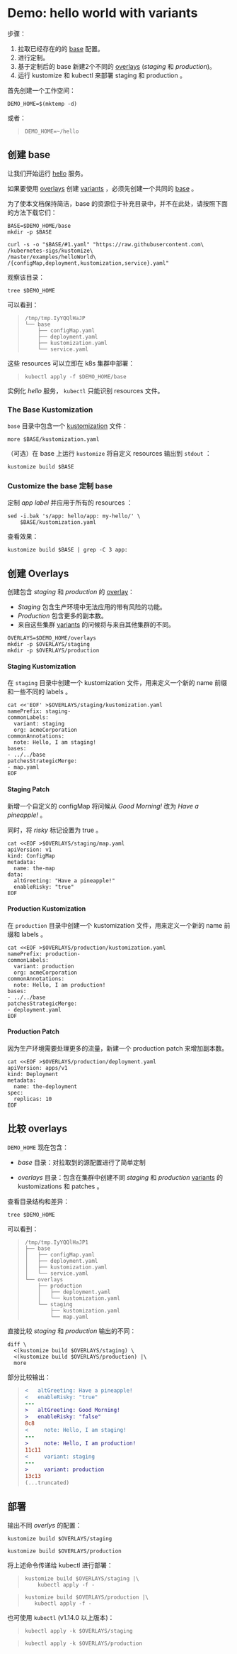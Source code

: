 [base]: https://github.com/kubernetes-sigs/kustomize/tree/master/docs/glossary.md#base
[config]: https://github.com/kinflate/example-hello
[gitops]: https://github.com/kubernetes-sigs/kustomize/tree/master/docs/glossary.md#gitops
[hello]: https://github.com/monopole/hello
[kustomization]: https://github.com/kubernetes-sigs/kustomize/tree/master/docs/glossary.md#kustomization
[original]: https://github.com/kinflate/example-hello
[overlay]: https://github.com/kubernetes-sigs/kustomize/tree/master/docs/glossary.md#overlay
[overlays]: https://github.com/kubernetes-sigs/kustomize/tree/master/docs/glossary.md#overlay
[patch]: https://github.com/kubernetes-sigs/kustomize/tree/master/docs/glossary.md#patch
[variant]: https://github.com/kubernetes-sigs/kustomize/tree/master/docs/glossary.md#variant
[variants]: https://github.com/kubernetes-sigs/kustomize/tree/master/docs/glossary.md#variant

# Demo: hello world with variants

步骤：

 1. 拉取已经存在的的 [base] 配置。
 1. 进行定制。
 1. 基于定制后的 base 新建2个不同的 [overlays] (_staging_ 和 _production_)。
 1. 运行 kustomize 和 kubectl 来部署 staging 和 production 。

首先创建一个工作空间：

<!-- @makeWorkplace @test -->
```
DEMO_HOME=$(mktemp -d)
```

或者：

> ```
> DEMO_HOME=~/hello
> ```

## 创建 base

让我们开始运行 [hello] 服务。

如果要使用 [overlays] 创建 [variants] ，必须先创建一个共同的 [base] 。

为了使本文档保持简洁，base 的资源位于补充目录中，并不在此处，请按照下面的方法下载它们：

<!-- @downloadBase @test -->
```
BASE=$DEMO_HOME/base
mkdir -p $BASE

curl -s -o "$BASE/#1.yaml" "https://raw.githubusercontent.com\
/kubernetes-sigs/kustomize\
/master/examples/helloWorld\
/{configMap,deployment,kustomization,service}.yaml"
```

观察该目录：

<!-- @runTree @test -->
```
tree $DEMO_HOME
```

可以看到：

> ```
> /tmp/tmp.IyYQQlHaJP
> └── base
>     ├── configMap.yaml
>     ├── deployment.yaml
>     ├── kustomization.yaml
>     └── service.yaml
> ```

这些 resources 可以立即在 k8s 集群中部署：

> ```
> kubectl apply -f $DEMO_HOME/base
> ```

实例化 _hello_ 服务， `kubectl` 只能识别 resources 文件。


### The Base Kustomization

`base` 目录中包含一个 [kustomization] 文件：

<!-- @showKustomization @test -->
```
more $BASE/kustomization.yaml
```

（可选）在 base 上运行 `kustomize` 将自定义 resources 输出到 `stdout` ：

<!-- @buildBase @test -->
```
kustomize build $BASE
```

### Customize the base 定制 base

定制 _app label_ 并应用于所有的 resources ：

<!-- @addLabel @test -->
```
sed -i.bak 's/app: hello/app: my-hello/' \
    $BASE/kustomization.yaml
```

查看效果：
<!-- @checkLabel @test -->
```
kustomize build $BASE | grep -C 3 app:
```

## 创建 Overlays

创建包含 _staging_ 和 _production_ 的 [overlay]：

 * _Staging_ 包含生产环境中无法应用的带有风险的功能。
 * _Production_ 包含更多的副本数。
 * 来自这些集群 [variants] 的问候将与来自其他集群的不同。

<!-- @overlayDirectories @test -->
```
OVERLAYS=$DEMO_HOME/overlays
mkdir -p $OVERLAYS/staging
mkdir -p $OVERLAYS/production
```

#### Staging Kustomization

在 `staging` 目录中创建一个 kustomization 文件，用来定义一个新的 name 前缀和一些不同的 labels 。

<!-- @makeStagingKustomization @test -->
```
cat <<'EOF' >$OVERLAYS/staging/kustomization.yaml
namePrefix: staging-
commonLabels:
  variant: staging
  org: acmeCorporation
commonAnnotations:
  note: Hello, I am staging!
bases:
- ../../base
patchesStrategicMerge:
- map.yaml
EOF
```

#### Staging Patch

新增一个自定义的 configMap 将问候从 _Good Morning!_ 改为 _Have a pineapple!_ 。

同时，将 _risky_ 标记设置为 true 。

<!-- @stagingMap @test -->
```
cat <<EOF >$OVERLAYS/staging/map.yaml
apiVersion: v1
kind: ConfigMap
metadata:
  name: the-map
data:
  altGreeting: "Have a pineapple!"
  enableRisky: "true"
EOF
```

#### Production Kustomization

在 `production` 目录中创建一个 kustomization 文件，用来定义一个新的 name 前缀和 labels 。

<!-- @makeProductionKustomization @test -->
```
cat <<EOF >$OVERLAYS/production/kustomization.yaml
namePrefix: production-
commonLabels:
  variant: production
  org: acmeCorporation
commonAnnotations:
  note: Hello, I am production!
bases:
- ../../base
patchesStrategicMerge:
- deployment.yaml
EOF
```


#### Production Patch

因为生产环境需要处理更多的流量，新建一个 production patch 来增加副本数。

<!-- @productionDeployment @test -->
```
cat <<EOF >$OVERLAYS/production/deployment.yaml
apiVersion: apps/v1
kind: Deployment
metadata:
  name: the-deployment
spec:
  replicas: 10
EOF
```

## 比较 overlays


`DEMO_HOME` 现在包含：

 - _base_ 目录：对拉取到的源配置进行了简单定制

 - _overlays_ 目录：包含在集群中创建不同 _staging_ 和 _production_ [variants] 的 kustomizations 和 patches 。

查看目录结构和差异：

<!-- @listFiles @test -->
```
tree $DEMO_HOME
```

可以看到：

> ```
> /tmp/tmp.IyYQQlHaJP1
> ├── base
> │   ├── configMap.yaml
> │   ├── deployment.yaml
> │   ├── kustomization.yaml
> │   └── service.yaml
> └── overlays
>     ├── production
>     │   ├── deployment.yaml
>     │   └── kustomization.yaml
>     └── staging
>         ├── kustomization.yaml
>         └── map.yaml
> ```

直接比较 _staging_ 和 _production_ 输出的不同：

<!-- @compareOutput -->
```
diff \
  <(kustomize build $OVERLAYS/staging) \
  <(kustomize build $OVERLAYS/production) |\
  more
```

部分比较输出：

> ```diff
> <   altGreeting: Have a pineapple!
> <   enableRisky: "true"
> ---
> >   altGreeting: Good Morning!
> >   enableRisky: "false"
> 8c8
> <     note: Hello, I am staging!
> ---
> >     note: Hello, I am production!
> 11c11
> <     variant: staging
> ---
> >     variant: production
> 13c13
> (...truncated)
> ```


## 部署

输出不同 _overlys_ 的配置：

<!-- @buildStaging @test -->
```
kustomize build $OVERLAYS/staging
```

<!-- @buildProduction @test -->
```
kustomize build $OVERLAYS/production
```

将上述命令传递给 kubectl 进行部署：

> ```
> kustomize build $OVERLAYS/staging |\
>     kubectl apply -f -
> ```

> ```
> kustomize build $OVERLAYS/production |\
>    kubectl apply -f -
> ```

也可使用 `kubectl` (v1.14.0 以上版本)：

> ```
> kubectl apply -k $OVERLAYS/staging
> ```

> ```
> kubectl apply -k $OVERLAYS/production
> ```